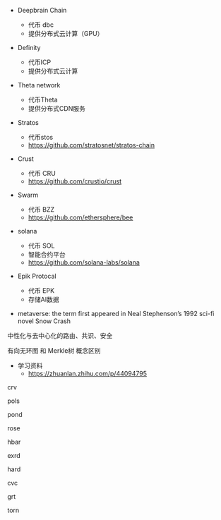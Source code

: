 - Deepbrain Chain  
    - 代币 dbc
    - 提供分布式云计算（GPU）

- Definity  
    - 代币ICP 
    - 提供分布式云计算

- Theta network 
    - 代币Theta 
    - 提供分布式CDN服务

- Stratos
    - 代币stos
    - https://github.com/stratosnet/stratos-chain

- Crust
    - 代币 CRU
    - https://github.com/crustio/crust

- Swarm
    - 代币 BZZ
    - https://github.com/ethersphere/bee

- solana
    - 代币 SOL
    - 智能合约平台
    - https://github.com/solana-labs/solana

- Epik Protocal
    - 代币 EPK
    - 存储AI数据

- metaverse: the term first appeared in Neal Stephenson’s 1992 sci-fi novel Snow Crash

中性化与去中心化的路由、共识、安全

有向无环图  和 Merkle树 概念区别

- 学习资料
    - https://zhuanlan.zhihu.com/p/44094795


crv

pols

pond

rose

hbar

exrd

hard

cvc

grt

torn